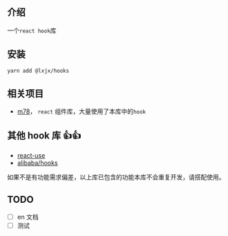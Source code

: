 ## 介绍

一个`react hook`库

## 安装

`yarn add @lxjx/hooks`

## 相关项目

- [m78](https://github.com/Iixianjie/m78)， `react` 组件库，大量使用了本库中的`hook`

## 其他 hook 库 👍👍 

- [react-use](https://github.com/streamich/react-use)
- [alibaba/hooks](https://github.com/alibaba/hooks)

如果不是有功能需求偏差，以上库已包含的功能本库不会重复开发，请搭配使用。

## TODO

- [ ] en 文档
- [ ] 测试
